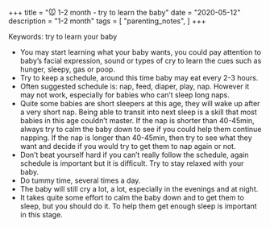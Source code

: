+++
title = "🐭 1-2 month - try to learn the baby"
date = "2020-05-12"
description = "1-2 month"
tags = [
    "parenting_notes",
]
+++

Keywords: try to learn your baby

* You may start learning what your baby wants, you could pay attention to baby’s facial expression, sound or types of cry to learn the cues such as hunger, sleepy, gas or poop.
* Try to keep a schedule, around this time baby may eat every 2-3 hours.
* Often suggested schedule is: nap, feed, diaper, play, nap. However it may not work, especially for babies who can’t sleep long naps.
* Quite some babies are short sleepers at this age, they will wake up after a very short nap. Being able to transit into next sleep is a skill that most babies in this age couldn’t master. If the nap is shorter than 40-45min, always try to calm the baby down to see if you could help them continue napping. If the nap is longer than 40-45min, then try to see what they want and decide if you would try to get them to nap again or not.
* Don’t beat yourself hard if you can’t really follow the schedule, again schedule is important but it is difficult. Try to stay relaxed with your baby.
* Do tummy time, several times a day.
* The baby will still cry a lot, a lot, especially in the evenings and at night.
* It takes quite some effort to calm the baby down and to get them to sleep, but you should do it. To help them get enough sleep is important in this stage.